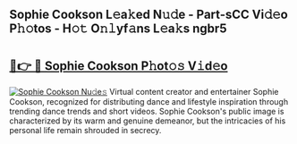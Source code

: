 ## Sophie Cookson L𝚎a𝚔ed N𝚞𝚍e - Part-sCC Vi𝚍𝚎o P𝚑𝚘tos - H𝚘𝚝 O𝚗𝚕yf𝚊ns L𝚎a𝚔s ngbr5

# <h2><a href="http://kfdg7j0.oniu.top/?m=Sophie+Cookson">🔗👉 🔴 Sophie Cookson P𝚑ot𝚘𝚜 V𝚒d𝚎o</a></h2>

[![Sophie Cookson Nu𝚍e𝚜](https://i.imgur.com/0qMVB7G.gif)](http://kfdg7j0.oniu.top/?m=Sophie+Cookson)
Virtual content creator and entertainer Sophie Cookson, recognized for distributing dance and lifestyle inspiration through trending dance trends and short videos. Sophie Cookson's public image is characterized by its warm and genuine demeanor, but the intricacies of his personal life remain shrouded in secrecy.  
